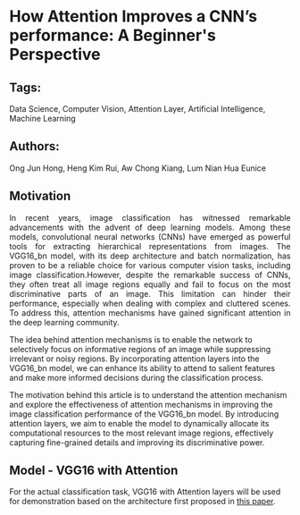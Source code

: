 <!DOCTYPE html>
<html>
<head>
  <meta charset="UTF-8">
</head>
<body>
  <h1>How Attention Improves a CNN’s performance: A Beginner's Perspective</h1>
  <h2>Tags:</h2>
  <p>Data Science, Computer Vision, Attention Layer, Artificial Intelligence, Machine Learning</p>
  <h2>Authors:</h2>
  <p>Ong Jun Hong, Heng Kim Rui, Aw Chong Kiang, Lum Nian Hua Eunice</p>
  
  <h2>Motivation</h2>

  <p align="justify">
In recent years, image classification has witnessed remarkable advancements with the advent of deep learning models. Among these models, convolutional neural networks (CNNs) have emerged as powerful tools for extracting hierarchical representations from images. The VGG16_bn model, with its deep architecture and batch normalization, has proven to be a reliable choice for various computer vision tasks, including image classification.However, despite the remarkable success of CNNs, they often treat all image regions equally and fail to focus on the most discriminative parts of an image. This limitation can hinder their performance, especially when dealing with complex and cluttered scenes. To address this, attention mechanisms have gained significant attention in the deep learning community.

The idea behind attention mechanisms is to enable the network to selectively focus on informative regions of an image while suppressing irrelevant or noisy regions. By incorporating attention layers into the VGG16_bn model, we can enhance its ability to attend to salient features and make more informed decisions during the classification process.

The motivation behind this article is to understand the attention mechanism and explore the effectiveness of attention mechanisms in improving the image classification performance of the VGG16_bn model. By introducing attention layers, we aim to enable the model to dynamically allocate its computational resources to the most relevant image regions, effectively capturing fine-grained details and improving its discriminative power.
  </p>

  <h2>Model - VGG16 with Attention</h2>
  <p>
For the actual classification task, VGG16 with Attention layers will be used for demonstration based on the architecture first proposed in <a href="https://example.com/paper">this paper</a>.
</body>
</html>
